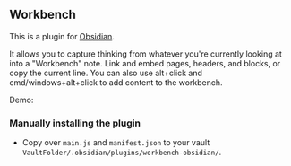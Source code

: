 ## Workbench

This is a plugin for [Obsidian](https://obsidian.md).

It allows you to capture thinking from whatever you're currently looking at into a "Workbench" note. Link and embed pages, headers, and blocks, or copy the current line. You can also use alt+click and cmd/windows+alt+click to add content to the workbench.

Demo:


### Manually installing the plugin

- Copy over `main.js` and `manifest.json` to your vault `VaultFolder/.obsidian/plugins/workbench-obsidian/`.